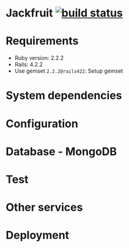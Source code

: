 Jackfruit [![build status](http://ci.memo.edu.vn/projects/1/status.png?ref=master)](http://ci.memo.edu.vn/projects/1?ref=master)
==========

# Requirements
  - Ruby version: 2.2.2
  - Rails: 4.2.2
  - Use gemset `2.2.2@rails422`: Setup gemset

# System dependencies

# Configuration

# Database - MongoDB

# Test

# Other services

# Deployment
